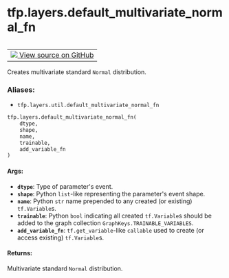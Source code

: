 <div itemscope itemtype="http://developers.google.com/ReferenceObject">
<meta itemprop="name" content="tfp.layers.default_multivariate_normal_fn" />
<meta itemprop="path" content="Stable" />
</div>

# tfp.layers.default_multivariate_normal_fn


<table class="tfo-notebook-buttons tfo-api" align="left">

<td>
  <a target="_blank" href="https://github.com/tensorflow/probability/blob/master/tensorflow_probability/python/layers/util.py">
    <img src="https://www.tensorflow.org/images/GitHub-Mark-32px.png" />
    View source on GitHub
  </a>
</td></table>



Creates multivariate standard `Normal` distribution.

### Aliases:

* `tfp.layers.util.default_multivariate_normal_fn`


``` python
tfp.layers.default_multivariate_normal_fn(
    dtype,
    shape,
    name,
    trainable,
    add_variable_fn
)
```



<!-- Placeholder for "Used in" -->


#### Args:


* <b>`dtype`</b>: Type of parameter's event.
* <b>`shape`</b>: Python `list`-like representing the parameter's event shape.
* <b>`name`</b>: Python `str` name prepended to any created (or existing)
  `tf.Variable`s.
* <b>`trainable`</b>: Python `bool` indicating all created `tf.Variable`s should be
  added to the graph collection `GraphKeys.TRAINABLE_VARIABLES`.
* <b>`add_variable_fn`</b>: `tf.get_variable`-like `callable` used to create (or
  access existing) `tf.Variable`s.


#### Returns:

Multivariate standard `Normal` distribution.
